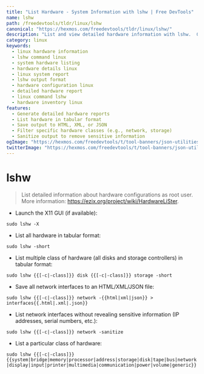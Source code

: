 ```yaml
---
title: "List Hardware - System Information with lshw | Free DevTools"
name: lshw
path: /freedevtools/tldr/linux/lshw
canonical: "https://hexmos.com/freedevtools/tldr/linux/lshw/"
description: "List and view detailed hardware information with lshw.  Generate reports in various formats, including HTML, XML and JSON. Free online tool, no registration required."
category: linux
keywords:
  - linux hardware information
  - lshw command linux
  - system hardware listing
  - hardware details linux
  - linux system report
  - lshw output format
  - hardware configuration linux
  - detailed hardware report
  - linux command lshw
  - hardware inventory linux
features:
  - Generate detailed hardware reports
  - List hardware in tabular format
  - Save output to HTML, XML, or JSON
  - Filter specific hardware classes (e.g., network, storage)
  - Sanitize output to remove sensitive information
ogImage: "https://hexmos.com/freedevtools/t/tool-banners/json-utilities-banner.png"
twitterImage: "https://hexmos.com/freedevtools/t/tool-banners/json-utilities-banner.png"
---
```


# lshw

> List detailed information about hardware configurations as root user.
> More information: <https://ezix.org/project/wiki/HardwareLiSter>.

- Launch the X11 GUI (if available):

`sudo lshw -X`

- List all hardware in tabular format:

`sudo lshw -short`

- List multiple class of hardware (all disks and storage controllers) in tabular format:

`sudo lshw {{[-c|-class]}} disk {{[-c|-class]}} storage -short`

- Save all network interfaces to an HTML/XML/JSON file:

`sudo lshw {{[-c|-class]}} network -{{html|xml|json}} > interfaces{{.html|.xml|.json}}`

- List network interfaces without revealing sensitive information (IP addresses, serial numbers, etc.):

`sudo lshw {{[-c|-class]}} network -sanitize`

- List a particular class of hardware:

`sudo lshw {{[-c|-class]}} {{system|bridge|memory|processor|address|storage|disk|tape|bus|network|display|input|printer|multimedia|communication|power|volume|generic}}`
